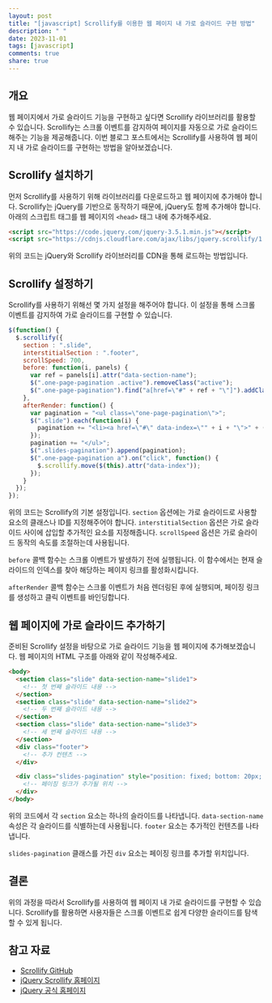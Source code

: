 ```yaml
---
layout: post
title: "[javascript] Scrollify를 이용한 웹 페이지 내 가로 슬라이드 구현 방법"
description: " "
date: 2023-11-01
tags: [javascript]
comments: true
share: true
---
```


## 개요
웹 페이지에서 가로 슬라이드 기능을 구현하고 싶다면 Scrollify 라이브러리를 활용할 수 있습니다. Scrollify는 스크롤 이벤트를 감지하여 페이지를 자동으로 가로 슬라이드해주는 기능을 제공해줍니다. 이번 블로그 포스트에서는 Scrollify를 사용하여 웹 페이지 내 가로 슬라이드를 구현하는 방법을 알아보겠습니다.

## Scrollify 설치하기
먼저 Scrollify를 사용하기 위해 라이브러리를 다운로드하고 웹 페이지에 추가해야 합니다. Scrollify는 jQuery를 기반으로 동작하기 때문에, jQuery도 함께 추가해야 합니다. 아래의 스크립트 태그를 웹 페이지의 `<head>` 태그 내에 추가해주세요.

```html
<script src="https://code.jquery.com/jquery-3.5.1.min.js"></script>
<script src="https://cdnjs.cloudflare.com/ajax/libs/jquery.scrollify/1.0.19/jquery.scrollify.min.js"></script>
```

위의 코드는 jQuery와 Scrollify 라이브러리를 CDN을 통해 로드하는 방법입니다.

## Scrollify 설정하기
Scrollify를 사용하기 위해선 몇 가지 설정을 해주어야 합니다. 이 설정을 통해 스크롤 이벤트를 감지하여 가로 슬라이드를 구현할 수 있습니다.

```javascript
$(function() {
  $.scrollify({
    section : ".slide",
    interstitialSection : ".footer",
    scrollSpeed: 700,
    before: function(i, panels) {
      var ref = panels[i].attr("data-section-name");
      $(".one-page-pagination .active").removeClass("active");
      $(".one-page-pagination").find("a[href=\"#" + ref + "\"]").addClass("active");
    },
    afterRender: function() {
      var pagination = "<ul class=\"one-page-pagination\">";
      $(".slide").each(function(i) {
        pagination += "<li><a href=\"#\" data-index=\"" + i + "\">" + (i + 1) + "</a></li>";
      });
      pagination += "</ul>";
      $(".slides-pagination").append(pagination);
      $(".one-page-pagination a").on("click", function() {
        $.scrollify.move($(this).attr("data-index"));
      });
    }
  });
});
```

위의 코드는 Scrollify의 기본 설정입니다. `section` 옵션에는 가로 슬라이드로 사용할 요소의 클래스나 ID를 지정해주어야 합니다. `interstitialSection` 옵션은 가로 슬라이드 사이에 삽입할 추가적인 요소를 지정해줍니다. `scrollSpeed` 옵션은 가로 슬라이드 동작의 속도를 조절하는데 사용됩니다.

`before` 콜백 함수는 스크롤 이벤트가 발생하기 전에 실행됩니다. 이 함수에서는 현재 슬라이드의 인덱스를 찾아 해당하는 페이지 링크를 활성화시킵니다. 

`afterRender` 콜백 함수는 스크롤 이벤트가 처음 렌더링된 후에 실행되며, 페이징 링크를 생성하고 클릭 이벤트를 바인딩합니다.

## 웹 페이지에 가로 슬라이드 추가하기
준비된 Scrollify 설정을 바탕으로 가로 슬라이드 기능을 웹 페이지에 추가해보겠습니다. 웹 페이지의 HTML 구조를 아래와 같이 작성해주세요.

```html
<body>
  <section class="slide" data-section-name="slide1">
    <!-- 첫 번째 슬라이드 내용 -->
  </section>
  <section class="slide" data-section-name="slide2">
    <!-- 두 번째 슬라이드 내용 -->
  </section>
  <section class="slide" data-section-name="slide3">
    <!-- 세 번째 슬라이드 내용 -->
  </section>
  <div class="footer">
    <!-- 추가 컨텐츠 -->
  </div>

  <div class="slides-pagination" style="position: fixed; bottom: 20px; right: 20px;">
    <!-- 페이징 링크가 추가될 위치 -->
  </div>
</body>
```

위의 코드에서 각 `section` 요소는 하나의 슬라이드를 나타냅니다. `data-section-name` 속성은 각 슬라이드를 식별하는데 사용됩니다. `footer` 요소는 추가적인 컨텐츠를 나타냅니다.

`slides-pagination` 클래스를 가진 `div` 요소는 페이징 링크를 추가할 위치입니다.

## 결론
위의 과정을 따라서 Scrollify를 사용하여 웹 페이지 내 가로 슬라이드를 구현할 수 있습니다. Scrollify를 활용하면 사용자들은 스크롤 이벤트로 쉽게 다양한 슬라이드를 탐색할 수 있게 됩니다.

## 참고 자료
- [Scrollify GitHub](https://github.com/lukehaas/Scrollify)
- [jQuery Scrollify 홈페이지](http://projects.lukehaas.me/scrollify/)
- [jQuery 공식 홈페이지](https://jquery.com/)